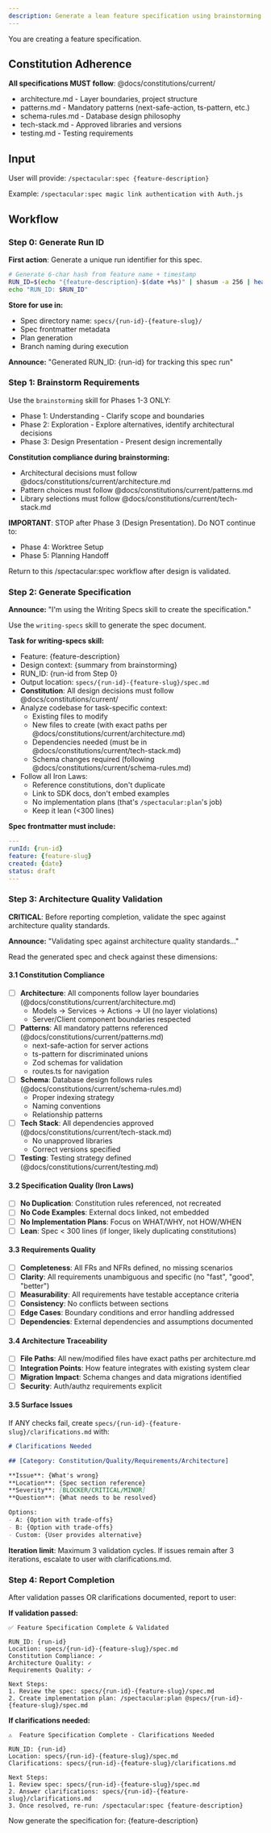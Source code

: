 ```yaml
---
description: Generate a lean feature specification using brainstorming and the writing-specs skill
---
```


You are creating a feature specification.

## Constitution Adherence

**All specifications MUST follow**: @docs/constitutions/current/
- architecture.md - Layer boundaries, project structure
- patterns.md - Mandatory patterns (next-safe-action, ts-pattern, etc.)
- schema-rules.md - Database design philosophy
- tech-stack.md - Approved libraries and versions
- testing.md - Testing requirements

## Input

User will provide: `/spectacular:spec {feature-description}`

Example: `/spectacular:spec magic link authentication with Auth.js`

## Workflow

### Step 0: Generate Run ID

**First action**: Generate a unique run identifier for this spec.

```bash
# Generate 6-char hash from feature name + timestamp
RUN_ID=$(echo "{feature-description}-$(date +%s)" | shasum -a 256 | head -c 6)
echo "RUN_ID: $RUN_ID"
```

**Store for use in:**
- Spec directory name: `specs/{run-id}-{feature-slug}/`
- Spec frontmatter metadata
- Plan generation
- Branch naming during execution

**Announce:** "Generated RUN_ID: {run-id} for tracking this spec run"

### Step 1: Brainstorm Requirements

Use the `brainstorming` skill for Phases 1-3 ONLY:
- Phase 1: Understanding - Clarify scope and boundaries
- Phase 2: Exploration - Explore alternatives, identify architectural decisions
- Phase 3: Design Presentation - Present design incrementally

**Constitution compliance during brainstorming:**
- Architectural decisions must follow @docs/constitutions/current/architecture.md
- Pattern choices must follow @docs/constitutions/current/patterns.md
- Library selections must follow @docs/constitutions/current/tech-stack.md

**IMPORTANT**: STOP after Phase 3 (Design Presentation). Do NOT continue to:
- Phase 4: Worktree Setup
- Phase 5: Planning Handoff

Return to this /spectacular:spec workflow after design is validated.

### Step 2: Generate Specification

**Announce:** "I'm using the Writing Specs skill to create the specification."

Use the `writing-specs` skill to generate the spec document.

**Task for writing-specs skill:**
- Feature: {feature-description}
- Design context: {summary from brainstorming}
- RUN_ID: {run-id from Step 0}
- Output location: `specs/{run-id}-{feature-slug}/spec.md`
- **Constitution**: All design decisions must follow @docs/constitutions/current/
- Analyze codebase for task-specific context:
  - Existing files to modify
  - New files to create (with exact paths per @docs/constitutions/current/architecture.md)
  - Dependencies needed (must be in @docs/constitutions/current/tech-stack.md)
  - Schema changes required (following @docs/constitutions/current/schema-rules.md)
- Follow all Iron Laws:
  - Reference constitutions, don't duplicate
  - Link to SDK docs, don't embed examples
  - No implementation plans (that's `/spectacular:plan`'s job)
  - Keep it lean (<300 lines)

**Spec frontmatter must include:**
```yaml
---
runId: {run-id}
feature: {feature-slug}
created: {date}
status: draft
---
```

### Step 3: Architecture Quality Validation

**CRITICAL**: Before reporting completion, validate the spec against architecture quality standards.

**Announce:** "Validating spec against architecture quality standards..."

Read the generated spec and check against these dimensions:

#### 3.1 Constitution Compliance
- [ ] **Architecture**: All components follow layer boundaries (@docs/constitutions/current/architecture.md)
  - Models → Services → Actions → UI (no layer violations)
  - Server/Client component boundaries respected
- [ ] **Patterns**: All mandatory patterns referenced (@docs/constitutions/current/patterns.md)
  - next-safe-action for server actions
  - ts-pattern for discriminated unions
  - Zod schemas for validation
  - routes.ts for navigation
- [ ] **Schema**: Database design follows rules (@docs/constitutions/current/schema-rules.md)
  - Proper indexing strategy
  - Naming conventions
  - Relationship patterns
- [ ] **Tech Stack**: All dependencies approved (@docs/constitutions/current/tech-stack.md)
  - No unapproved libraries
  - Correct versions specified
- [ ] **Testing**: Testing strategy defined (@docs/constitutions/current/testing.md)

#### 3.2 Specification Quality (Iron Laws)
- [ ] **No Duplication**: Constitution rules referenced, not recreated
- [ ] **No Code Examples**: External docs linked, not embedded
- [ ] **No Implementation Plans**: Focus on WHAT/WHY, not HOW/WHEN
- [ ] **Lean**: Spec < 300 lines (if longer, likely duplicating constitutions)

#### 3.3 Requirements Quality
- [ ] **Completeness**: All FRs and NFRs defined, no missing scenarios
- [ ] **Clarity**: All requirements unambiguous and specific (no "fast", "good", "better")
- [ ] **Measurability**: All requirements have testable acceptance criteria
- [ ] **Consistency**: No conflicts between sections
- [ ] **Edge Cases**: Boundary conditions and error handling addressed
- [ ] **Dependencies**: External dependencies and assumptions documented

#### 3.4 Architecture Traceability
- [ ] **File Paths**: All new/modified files have exact paths per architecture.md
- [ ] **Integration Points**: How feature integrates with existing system clear
- [ ] **Migration Impact**: Schema changes and data migrations identified
- [ ] **Security**: Auth/authz requirements explicit

#### 3.5 Surface Issues

If ANY checks fail, create `specs/{run-id}-{feature-slug}/clarifications.md` with:

```markdown
# Clarifications Needed

## [Category: Constitution/Quality/Requirements/Architecture]

**Issue**: {What's wrong}
**Location**: {Spec section reference}
**Severity**: [BLOCKER/CRITICAL/MINOR]
**Question**: {What needs to be resolved}

Options:
- A: {Option with trade-offs}
- B: {Option with trade-offs}
- Custom: {User provides alternative}
```

**Iteration limit**: Maximum 3 validation cycles. If issues remain after 3 iterations, escalate to user with clarifications.md.

### Step 4: Report Completion

After validation passes OR clarifications documented, report to user:

**If validation passed:**
```
✅ Feature Specification Complete & Validated

RUN_ID: {run-id}
Location: specs/{run-id}-{feature-slug}/spec.md
Constitution Compliance: ✓
Architecture Quality: ✓
Requirements Quality: ✓

Next Steps:
1. Review the spec: specs/{run-id}-{feature-slug}/spec.md
2. Create implementation plan: /spectacular:plan @specs/{run-id}-{feature-slug}/spec.md
```

**If clarifications needed:**
```
⚠️  Feature Specification Complete - Clarifications Needed

RUN_ID: {run-id}
Location: specs/{run-id}-{feature-slug}/spec.md
Clarifications: specs/{run-id}-{feature-slug}/clarifications.md

Next Steps:
1. Review spec: specs/{run-id}-{feature-slug}/spec.md
2. Answer clarifications: specs/{run-id}-{feature-slug}/clarifications.md
3. Once resolved, re-run: /spectacular:spec {feature-description}
```

Now generate the specification for: {feature-description}
